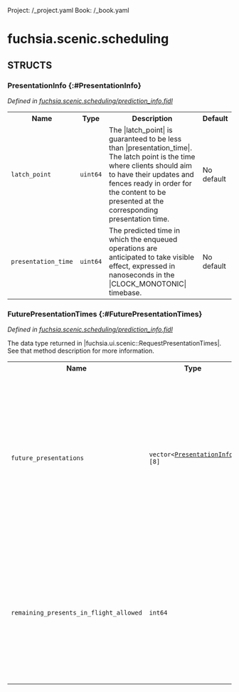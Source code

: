Project: /_project.yaml
Book: /_book.yaml

# fuchsia.scenic.scheduling




## **STRUCTS**

### PresentationInfo {:#PresentationInfo}
*Defined in [fuchsia.scenic.scheduling/prediction_info.fidl](https://fuchsia.googlesource.com/fuchsia/+/master/sdk/fidl/fuchsia.scenic.scheduling/prediction_info.fidl#7)*





<table>
    <tr><th>Name</th><th>Type</th><th>Description</th><th>Default</th></tr><tr>
            <td><code>latch_point</code></td>
            <td>
                <code>uint64</code>
            </td>
            <td> The |latch_point| is guaranteed to be less than |presentation_time|. The
 latch point is the time where clients should aim to have their updates
 and fences ready in order for the content to be presented at the
 corresponding presentation time.
</td>
            <td>No default</td>
        </tr><tr>
            <td><code>presentation_time</code></td>
            <td>
                <code>uint64</code>
            </td>
            <td> The predicted time in which the enqueued operations are anticipated to take
 visible effect, expressed in nanoseconds in the |CLOCK_MONOTONIC| timebase.
</td>
            <td>No default</td>
        </tr>
</table>

### FuturePresentationTimes {:#FuturePresentationTimes}
*Defined in [fuchsia.scenic.scheduling/prediction_info.fidl](https://fuchsia.googlesource.com/fuchsia/+/master/sdk/fidl/fuchsia.scenic.scheduling/prediction_info.fidl#21)*



 The data type returned in |fuchsia.ui.scenic::RequestPresentationTimes|. See
 that method description for more information.


<table>
    <tr><th>Name</th><th>Type</th><th>Description</th><th>Default</th></tr><tr>
            <td><code>future_presentations</code></td>
            <td>
                <code>vector&lt;<a class='link' href='#PresentationInfo'>PresentationInfo</a>&gt;[8]</code>
            </td>
            <td> The future estimated presentation times. They represent the times Scenic
 intends to let the client's work be presented over the next few frames.
 These values may change after they are queried.

 Clients who wish to minimize latency should use these values to schedule
 their work accordingly.
</td>
            <td>No default</td>
        </tr><tr>
            <td><code>remaining_presents_in_flight_allowed</code></td>
            <td>
                <code>int64</code>
            </td>
            <td> The amount of Present() calls the client is currently allowed. If the
 client calls Present() when this number is zero, the session will be
 shut down.

 This value is decremented every Present() call, and is incremented every
 OnFramePresented() event.
</td>
            <td>No default</td>
        </tr>
</table>













